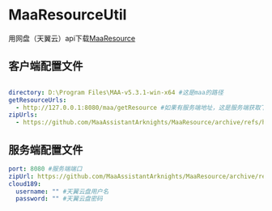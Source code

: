 # MaaResourceUtil

用网盘（天翼云）api下载[MaaResource](https://github.com/MaaAssistantArknights/MaaResource)

## 客户端配置文件
```yaml

directory: D:\Program Files\MAA-v5.3.1-win-x64 #这是maa的路径
getResourceUrls:
  - http://127.0.0.1:8080/maa/getResource #如果有服务端地址，这是服务端获取下载地址的路径
zipUrls:
  - https://github.com/MaaAssistantArknights/MaaResource/archive/refs/heads/main.zip #默认的maa resource github路径

```

## 服务端配置文件
```yaml
port: 8080 #服务端端口
zipUrl: https://github.com/MaaAssistantArknights/MaaResource/archive/refs/heads/main.zip #默认的maa resource github路径
cloud189:
  username: "" #天翼云盘用户名
  password: "" #天翼云盘密码

```